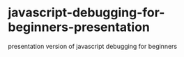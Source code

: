 # javascript-debugging-for-beginners-presentation
presentation version of javascript debugging for beginners 
